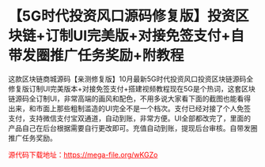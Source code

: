 # 【5G时代投资风口源码修复版】投资区块链+订制UI完美版+对接免签支付+自带发圈推广任务奖励+附教程

这款区块链商城源码【亲测修复版】10月最新5G时代投资风口投资区块链源码全修复版订制UI完美版本+对接免签支付+搭建视频教程现在5G是个热词，这套区块链源码全订制UI，非常高端的画风和配色，不用多说大家看下面的截图也能看得出来，和市面上那些粗制滥造的UI完全不是一个档次。支付已经对接了个人免签支付，支持微信支付宝双通道，自动到账，非常方便。UI全部都改完了，里面的产品自己在后台根据需要自行更改即可。充值自动到账，提现后台审核。自带发圈推广任务奖励。




<p style="color: red;">源代码下载地址：<a href="https://mega-file.org/wKGZo" style="color: red;">https://mega-file.org/wKGZo</a></p>